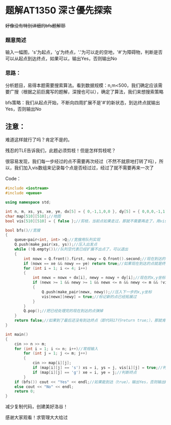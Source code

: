 # 题解AT1350 深さ優先探索

~~好像没有特别详细的bfs题解耶~~

### 题意简述 

输入一幅图，'s'为起点，'g'为终点，'.'为可以走的空地，'#'为障碍物，判断是否可以从起点到达终点，如果可以，输出Yes，否则输出No

### 思路：

分析题目，易得本题需要搜索算法。看到数据规模：n,m<500，我们确定应该需要广搜（根据之前巨魔写的题解，深搜也可以），确定了算法，我们来想搜索策略

bfs策略：我们从起点开始，不断向四周扩展不是'#'的新状态，到达终点就输出Yes，否则输出No

## 注意：
难道这样就行了吗？肯定不是的。

残忍的TLE告诉我们，此题必须剪枝！但是怎样剪枝呢？

很容易发现，我们每一步经过的点不需要再次经过（不然不就原地打转了吗），所以，我们加入vis数组来记录每个点是否经过过，经过了就不需要再来一次了

Code：

```cpp
#include <iostream>
#include <queue>

using namespace std;

int n, m, xs, ys, xe, ye, dx[5] = { 0,-1,1,0,0 }, dy[5] = { 0,0,0,-1,1 };//上下左右移动用dx,dy最好
char map[510][510];//地图
bool vis[510][510] = { false };//剪枝，当前点如果走过，那就不需要再走了，用vis数组记录当前点是否走过

bool bfs()//宽搜
{
	queue<pair<int, int> >Q;//宽搜用队列实现
	Q.push(make_pair(xs, ys));//压入出发点
	while (!Q.empty())//队列空代表已经扩展不出点了，可以退出
	{
		int nowx = Q.front().first, nowy = Q.front().second;//现在到达的点
		if (nowx == xe && nowy == ye) return true;//如果现在到达的点就是终点，返回true（代表可以到达）
		for (int i = 1; i <= 4; i++)
		{
			int newx = nowx + dx[i], newy = nowy + dy[i];//现在的x,y坐标分别加上dx[i],dy[i]，扩展出下一步的x,y坐标
			if (newx >= 1 && newy >= 1 && newx <= n && newy <= m && !vis[newx][newy] && map[newx][newy] != '#')//如果不越界且没有走过且不是障碍物，就可以走
			{
				Q.push(make_pair(newx, newy));//压入下一步的x,y坐标
				vis[newx][newy] = true;//标记新的点已经拓展过
			}
		}
		Q.pop();//把已经处理完的现在到达的点弹掉
	}
	return false;//如果到了最后还没有到达终点（即代码17行return true;），那就肯定是到不了，return false（代表不能到达终点）
}

int main()
{
	cin >> n >> m;
	for (int i = 1; i <= n; i++)//常规输入
		for (int j = 1; j <= m; j++)
		{
			cin >> map[i][j];
			if (map[i][j] == 's') xs = i, ys = j, vis[i][j] = true;//判断起点，起点可以直接设置成走过
			if (map[i][j] == 'g') xe = i, ye = j;//判断终点
		}
	if (bfs()) cout << "Yes" << endl;//如果能到达（true），输出Yes，否则输出No
	else cout << "No" << endl;
	return 0;
}
```
减少复制代码，创建美好洛谷！

感谢大家观看！求管理大大给过